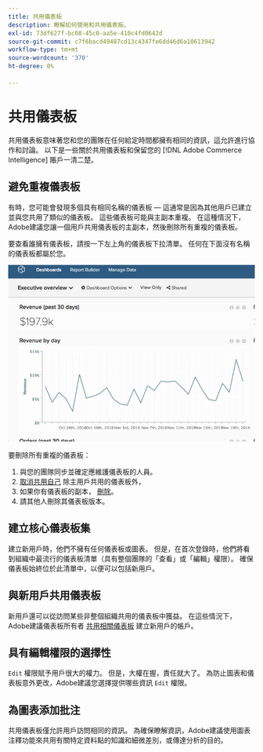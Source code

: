 ```yaml
---
title: 共用儀表板
description: 瞭解如何使用和共用儀表板。
exl-id: 73df627f-bc08-45c0-aa5e-410c4fd0642d
source-git-commit: c7f6bacd49487cd13c4347fe6dd46d6a10613942
workflow-type: tm+mt
source-wordcount: '370'
ht-degree: 0%

---
```


# 共用儀表板

共用儀表板意味著您和您的團隊在任何給定時間都擁有相同的資訊，這允許進行協作和討論。 以下是一些關於共用儀表板和保留您的 [!DNL Adobe Commerce Intelligence] 賬戶一清二楚。

## 避免重複儀表板

有時，您可能會發現多個具有相同名稱的儀表板 — 這通常是因為其他用戶已建立並與您共用了類似的儀表板。 這些儀表板可能與主副本重複。 在這種情況下，Adobe建議您讓一個用戶共用儀表板的主副本，然後刪除所有重複的儀表板。

要查看誰擁有儀表板，請按一下左上角的儀表板下拉清單。 任何在下面沒有名稱的儀表板都屬於您。

![](../../mbi/assets/Dash_ownership.gif)

要刪除所有重複的儀表板：

1. 與您的團隊同步並確定應維護儀表板的人員。
1. [取消共用自己](../data-user/dashboards/leave-dashboard.md) 除主用戶共用的儀表板外，
1. 如果你有儀表板的副本， [刪除](../data-user/dashboards/deleting-dashboard.md)。
1. 請其他人刪除其儀表板版本。

## 建立核心儀表板集

建立新用戶時，他們不擁有任何儀表板或圖表。 但是，在首次登錄時，他們將看到組織中最流行的儀表板清單（具有整個團隊的「查看」或「編輯」權限）。 確保儀表板始終位於此清單中，以便可以包括新用戶。

## 與新用戶共用儀表板

新用戶還可以從訪問某些非整個組織共用的儀表板中獲益。 在這些情況下，Adobe建議儀表板所有者 [共用相關儀表板](../data-user/dashboards/share-dashboard-with-users.md) 建立新用戶的帳戶。

## 具有編輯權限的選擇性

`Edit` 權限賦予用戶很大的權力。 但是，大權在握，責任就大了。 為防止圖表和儀表板意外更改，Adobe建議您選擇提供哪些資訊 `Edit` 權限。

## 為圖表添加批注

共用儀表板僅允許用戶訪問相同的資訊。 為確保瞭解資訊，Adobe建議使用圖表注釋功能來共用有關特定資料點的知識和細微差別，或傳達分析的目的。
